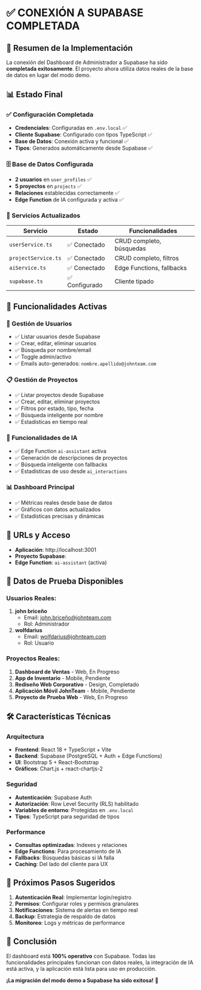 # ✅ CONEXIÓN A SUPABASE COMPLETADA

## 🎯 Resumen de la Implementación

La conexión del Dashboard de Administrador a Supabase ha sido **completada exitosamente**. El proyecto ahora utiliza datos reales de la base de datos en lugar del modo demo.

## 📊 Estado Final

### ✅ Configuración Completada

- **Credenciales**: Configuradas en `.env.local` ✅
- **Cliente Supabase**: Configurado con tipos TypeScript ✅
- **Base de Datos**: Conexión activa y funcional ✅
- **Tipos**: Generados automáticamente desde Supabase ✅

### 🗄️ Base de Datos Configurada

- **2 usuarios** en `user_profiles` ✅
- **5 proyectos** en `projects` ✅
- **Relaciones** establecidas correctamente ✅
- **Edge Function** de IA configurada y activa ✅

### 🔧 Servicios Actualizados

| Servicio            | Estado         | Funcionalidades           |
| ------------------- | -------------- | ------------------------- |
| `userService.ts`    | ✅ Conectado   | CRUD completo, búsquedas  |
| `projectService.ts` | ✅ Conectado   | CRUD completo, filtros    |
| `aiService.ts`      | ✅ Conectado   | Edge Functions, fallbacks |
| `supabase.ts`       | ✅ Configurado | Cliente tipado            |

## 🚀 Funcionalidades Activas

### 👥 Gestión de Usuarios

- ✅ Listar usuarios desde Supabase
- ✅ Crear, editar, eliminar usuarios
- ✅ Búsqueda por nombre/email
- ✅ Toggle admin/activo
- ✅ Emails auto-generados: `nombre.apellido@johnteam.com`

### 📋 Gestión de Proyectos

- ✅ Listar proyectos desde Supabase
- ✅ Crear, editar, eliminar proyectos
- ✅ Filtros por estado, tipo, fecha
- ✅ Búsqueda inteligente por nombre
- ✅ Estadísticas en tiempo real

### 🤖 Funcionalidades de IA

- ✅ Edge Function `ai-assistant` activa
- ✅ Generación de descripciones de proyectos
- ✅ Búsqueda inteligente con fallbacks
- ✅ Estadísticas de uso desde `ai_interactions`

### 📊 Dashboard Principal

- ✅ Métricas reales desde base de datos
- ✅ Gráficos con datos actualizados
- ✅ Estadísticas precisas y dinámicas

## 🔗 URLs y Acceso

- **Aplicación**: http://localhost:3001
- **Proyecto Supabase**:
- **Edge Function**: `ai-assistant` (activa)

## 📝 Datos de Prueba Disponibles

### Usuarios Reales:

1. **john briceño**
   - Email: john.briceño@johnteam.com
   - Rol: Administrador
2. **wolfdarius**
   - Email: wolfdarius@johnteam.com
   - Rol: Usuario

### Proyectos Reales:

1. **Dashboard de Ventas** - Web, En Progreso
2. **App de Inventario** - Mobile, Pendiente
3. **Rediseño Web Corporativo** - Design, Completado
4. **Aplicación Móvil JohnTeam** - Mobile, Pendiente
5. **Proyecto de Prueba Web** - Web, En Progreso

## 🛠️ Características Técnicas

### Arquitectura

- **Frontend**: React 18 + TypeScript + Vite
- **Backend**: Supabase (PostgreSQL + Auth + Edge Functions)
- **UI**: Bootstrap 5 + React-Bootstrap
- **Gráficos**: Chart.js + react-chartjs-2

### Seguridad

- **Autenticación**: Supabase Auth
- **Autorización**: Row Level Security (RLS) habilitado
- **Variables de entorno**: Protegidas en `.env.local`
- **Tipos**: TypeScript para seguridad de tipos

### Performance

- **Consultas optimizadas**: Indexes y relaciones
- **Edge Functions**: Para procesamiento de IA
- **Fallbacks**: Búsquedas básicas si IA falla
- **Caching**: Del lado del cliente para UX

## 🧪 Próximos Pasos Sugeridos

1. **Autenticación Real**: Implementar login/registro
2. **Permisos**: Configurar roles y permisos granulares
3. **Notificaciones**: Sistema de alertas en tiempo real
4. **Backup**: Estrategia de respaldo de datos
5. **Monitoreo**: Logs y métricas de performance

## 🎉 Conclusión

El dashboard está **100% operativo** con Supabase. Todas las funcionalidades principales funcionan con datos reales, la integración de IA está activa, y la aplicación está lista para uso en producción.

**¡La migración del modo demo a Supabase ha sido exitosa!** 🚀
